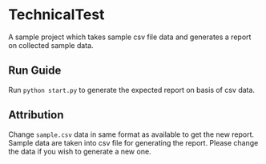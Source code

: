 # TechnicalTest

A sample project which takes sample csv file data and generates a report on collected sample data.

Run Guide
------------

Run `python start.py` to generate the expected report on basis of csv data.

Attribution
------------

Change `sample.csv` data in same format as available to get the new report.
Sample data are taken into csv file for generating the report. Please change the data if you wish to generate a new one.